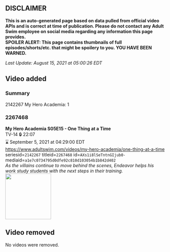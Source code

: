 ## DISCLAIMER
**This is an auto-generated page based on data pulled from official video APIs and is correct at time of publication. Please do not contact any Adult Swim employee on social media regarding any information this page provides.**  
**SPOILER ALERT: This page contains thumbnails of full episodes/shorts/etc. that might be spoilery to you. YOU HAVE BEEN WARNED.**  

_Last Update: August 15, 2021 at 05:00:26 EDT_
## Video added
### Summary
2142267 My Hero Academia: 1  
### 2267468
**My Hero Academia S05E15 - One Thing at a Time**  
TV-14 🔒 22:07  
⌛ September 5, 2021 at 04:29:00 EDT  
https://www.adultswim.com/videos/my-hero-academia/one-thing-at-a-time  
seriesid=`2142267` titleid=`2267468` id=`AXs1i8lSeTntnGIjub0-` mediaid=`a1e7c0734795d0dfe92c810d103054b1b842d402`  
_As the villains continue to move behind the scenes, Endeavor helps his work study students with the next steps in their training._  
<a href="https://media.cdn.adultswim.com/uploads/20210813/thumbnails/2_218131143548-MyHeroAcademia_103_OneThingAtATime.png"><img src="https://media.cdn.adultswim.com/uploads/20210813/thumbnails/2_218131143548-MyHeroAcademia_103_OneThingAtATime.png" height="144px" /></a>
## Video removed
No videos were removed.  

